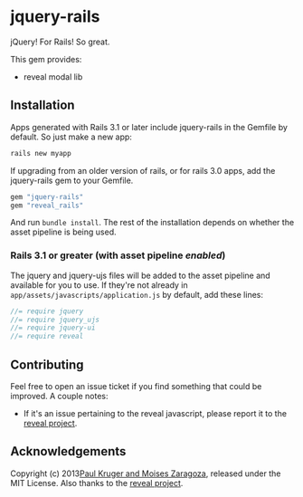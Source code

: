 # jquery-rails

jQuery! For Rails! So great.

This gem provides:

  * reveal modal lib

## Installation

Apps generated with Rails 3.1 or later include jquery-rails in the Gemfile by default. So just make a new app:

```sh
rails new myapp
```

If upgrading from an older version of rails, or for rails 3.0 apps,
add the jquery-rails gem to your Gemfile.

```ruby
gem "jquery-rails"
gem "reveal_rails"
```

And run `bundle install`. The rest of the installation depends on
whether the asset pipeline is being used.

### Rails 3.1 or greater (with asset pipeline *enabled*)

The jquery and jquery-ujs files will be added to the asset pipeline and available for you to use. If they're not already in `app/assets/javascripts/application.js` by default, add these lines:

```js
//= require jquery
//= require jquery_ujs
//= require jquery-ui
//= require reveal
```

## Contributing

Feel free to open an issue ticket if you find something that could be improved. A couple notes:

* If it's an issue pertaining to the reveal javascript, please report it to the [reveal project](http://github.com/zurb/reveal).


## Acknowledgements

Copyright (c) 2013[Paul Kruger and Moises Zaragoza](http://miamiruby.org), released under the MIT License.
Also thanks to the [reveal project](http://github.com/zurb/reveal).
